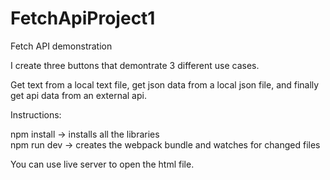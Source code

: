 # FetchApiProject1

Fetch API demonstration<br />

I create three buttons that demontrate 3 different use cases.<br />

Get text from a local text file, get json data from a local json file, and finally get api data from an external api.<br />

Instructions:<br />

npm install -> installs all the libraries<br />
npm run dev -> creates the webpack bundle and watches for changed files<br />

You can use live server to open the html file.

